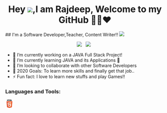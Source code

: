 <h1 align="center">Hey <img src="https://raw.githubusercontent.com/soumyadip007/soumyadip007/master/Hi.gif" width="40px" />,I am Rajdeep, Welcome to my GitHub 👨‍💻❤️</h1>
## I'm a Software Developer,Teacher, Content Writer!!
<img src="https://raw.githubusercontent.com/soumyadip007/soumyadip007/master/frame.jpg" >
<p align="center">
<a href="https://www.linkedin.com/in/rajdeep-majumder-845266178/"><img height="30" src="https://raw.githubusercontent.com/soumyadip007/soumyadip007/master/img/social/l.png"></a>&nbsp;&nbsp;
<a href="https://medium.com/@rajdeepmajumder925"><img height="30" src="https://raw.githubusercontent.com/soumyadip007/soumyadip007/master/img/social/mm.png"></a>&nbsp;&nbsp;

- 🔭 I’m currently working on a JAVA Full Stack Project!
- 🌱 I’m currently learning JAVA and its Applications 🤣
- 👯 I’m looking to collaborate with other Software Developers
- 🥅 2020 Goals: To learn more skills and finally get that job..
- ⚡ Fun fact: I love to learn new stuffs and play Games!!

### Languages and Tools:

<img align="left" alt="HTML5" width="26px" src="https://raw.githubusercontent.com/github/explore/80688e429a7d4ef2fca1e82350fe8e3517d3494d/topics/html/html.png" />
